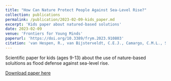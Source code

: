 ```yaml
---
title: "How Can Nature Protect People Against Sea-Level Rise?"
collection: publications
permalink: /publication/2023-02-09-kids_paper.md
excerpt: 'Kids paper about natured-based solutions'
date: 2023-02-09
venue: 'Frontiers for Young Minds'
paperurl: 'https://doi.org/10.3389/frym.2023.910803'
citation: 'van Hespen, R., van Bijsterveldt, C.E.J., Camargo, C.M.L., Stoorvogel, M.M., & Bouma, T.J.: How Can Nature Protect People Against Sea-Level Rise?, Frontiers for Young Minds, 11:910803. https://doi.org/10.3389/frym.2023.910803, 2023.'
---
```


Scientific paper for kids (ages 9-13) about the use of nature-based soluitions as flood defense against sea-level rise. 

[Download paper here](https://kids.frontiersin.org/articles/10.3389/frym.2023.910803)



